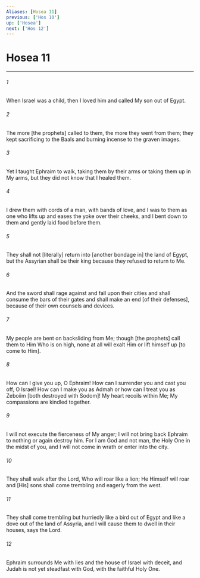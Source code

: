 ```yaml
---
Aliases: [Hosea 11]
previous: ['Hos 10']
up: ['Hosea']
next: ['Hos 12']
---
```

# Hosea 11

***


###### 1 


When Israel was a child, then I loved him and called My son out of Egypt. 


###### 2 


The more [the prophets] called to them, the more they went from them; they kept sacrificing to the Baals and burning incense to the graven images. 


###### 3 


Yet I taught Ephraim to walk, taking them by their arms or taking them up in My arms, but they did not know that I healed them. 


###### 4 


I drew them with cords of a man, with bands of love, and I was to them as one who lifts up and eases the yoke over their cheeks, and I bent down to them and gently laid food before them. 


###### 5 


They shall not [literally] return into [another bondage in] the land of Egypt, but the Assyrian shall be their king because they refused to return to Me. 


###### 6 


And the sword shall rage against and fall upon their cities and shall consume the bars of their gates and shall make an end [of their defenses], because of their own counsels and devices. 


###### 7 


My people are bent on backsliding from Me; though [the prophets] call them to Him Who is on high, none at all will exalt Him or lift himself up [to come to Him]. 


###### 8 


How can I give you up, O Ephraim! How can I surrender you and cast you off, O Israel! How can I make you as Admah or how can I treat you as Zeboiim [both destroyed with Sodom]! My heart recoils within Me; My compassions are kindled together. 


###### 9 


I will not execute the fierceness of My anger; I will not bring back Ephraim to nothing or again destroy him. For I am God and not man, the Holy One in the midst of you, and I will not come in wrath or enter into the city. 


###### 10 


They shall walk after the Lord, Who will roar like a lion; He Himself will roar and [His] sons shall come trembling and eagerly from the west. 


###### 11 


They shall come trembling but hurriedly like a bird out of Egypt and like a dove out of the land of Assyria, and I will cause them to dwell in their houses, says the Lord. 


###### 12 


Ephraim surrounds Me with lies and the house of Israel with deceit, and Judah is not yet steadfast with God, with the faithful Holy One.
